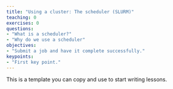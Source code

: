 ```yaml
---
title: "Using a cluster: The scheduler (SLURM)"
teaching: 0
exercises: 0
questions:
- "What is a scheduler?"
- "Why do we use a scheduler"
objectives:
- "Submit a job and have it complete successfully."
keypoints:
- "First key point."
---
```


This is a template you can copy and use to start writing lessons.
